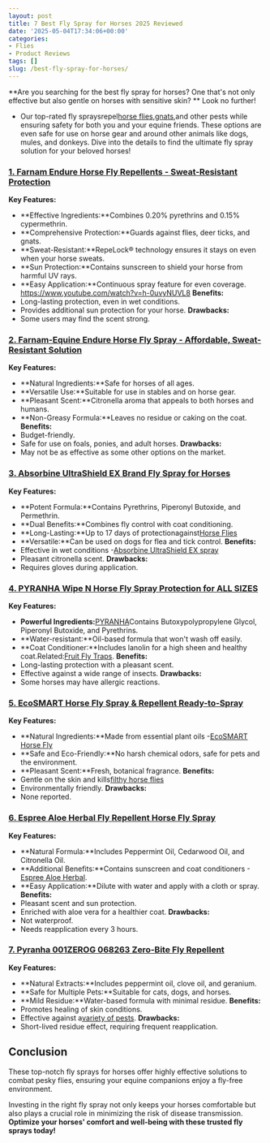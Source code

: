 ```yaml
---
layout: post
title: 7 Best Fly Spray for Horses 2025 Reviewed
date: '2025-05-04T17:34:06+00:00'
categories:
- Flies
- Product Reviews
tags: []
slug: /best-fly-spray-for-horses/
---
```


**Are you searching for the best fly spray for horses? One that's not only effective but also gentle on horses with sensitive skin? **
Look no further!
- Our top-rated fly spraysrepel[horse flies](https://animaldiversity.org/accounts/Tabanus_similis/),[gnats](https://pestpolicy.com/best-gnat-repellents/),and other pests while ensuring safety for both you and your equine friends.
These options are even safe for use on horse gear and around other animals like dogs, mules, and donkeys. Dive into the details to find the ultimate fly spray solution for your beloved horses!
### [1. Farnam Endure Horse Fly Repellents - Sweat-Resistant Protection](https://www.amazon.com/dp/B000H5VVTC/?tag=p-policy-20)
**Key Features:**
- **Effective Ingredients:**Combines 0.20% pyrethrins and 0.15% cypermethrin.
- **Comprehensive Protection:**Guards against flies, deer ticks, and gnats.
- **Sweat-Resistant:**RepeLock® technology ensures it stays on even when your horse sweats.
- **Sun Protection:**Contains sunscreen to shield your horse from harmful UV rays.
- **Easy Application:**Continuous spray feature for even coverage.
https://www.youtube.com/watch?v=h-0uvyNUVL8
**Benefits:**
- Long-lasting protection, even in wet conditions.
- Provides additional sun protection for your horse.
**Drawbacks:**
- Some users may find the scent strong.
### [2. Farnam-Equine Endure Horse Fly Spray - Affordable, Sweat-Resistant Solution](https://www.amazon.com/dp/B000HHLPI2/?tag=p-policy-20)
**Key Features:**
- **Natural Ingredients:**Safe for horses of all ages.
- **Versatile Use:**Suitable for use in stables and on horse gear.
- **Pleasant Scent:**Citronella aroma that appeals to both horses and humans.
- **Non-Greasy Formula:**Leaves no residue or caking on the coat.
**Benefits:**
- Budget-friendly.
- Safe for use on foals, ponies, and adult horses.
**Drawbacks:**
- May not be as effective as some other options on the market.
### [3. Absorbine UltraShield EX Brand Fly Spray for Horses](https://www.amazon.com/dp/B000MCZVXC/?tag=p-policy-20)
**Key Features:**
- **Potent Formula:**Contains Pyrethrins, Piperonyl Butoxide, and Permethrin.
- **Dual Benefits:**Combines fly control with coat conditioning.
- **Long-Lasting:**Up to 17 days of protectionagainst[Horse Flies](https://entomology.ca.uky.edu/ef511)
- **Versatile:**Can be used on dogs for flea and tick control.
**Benefits:**
- Effective in wet conditions -[Absorbine UltraShield EX spray](https://pestpolicy.com/absorbine-ultrashield-ex-brand-residual-insecticide-review/)
- Pleasant citronella scent.
**Drawbacks:**
- Requires gloves during application.
### [4. PYRANHA Wipe N Horse Fly Spray Protection for ALL SIZES](https://www.amazon.com/dp/B000HHNYQS/?tag=p-policy-20)
**Key Features:**
- **Powerful Ingredients:**[PYRANHA](https://pestpolicy.com/pyranha-wipe-n-spray-fly-review/)Contains Butoxypolypropylene Glycol, Piperonyl Butoxide, and Pyrethrins.
- **Water-resistant:**Oil-based formula that won't wash off easily.
- **Coat Conditioner:**Includes lanolin for a high sheen and healthy coat.Related:[Fruit Fly Traps](https://pestpolicy.com/homemade-fruit-fly-trap/).
**Benefits:**
- Long-lasting protection with a pleasant scent.
- Effective against a wide range of insects.
**Drawbacks:**
- Some horses may have allergic reactions.
### [5. EcoSMART Horse Fly Spray & Repellent Ready-to-Spray](https://www.amazon.com/dp/B001CRP9M4/?tag=p-policy-20)
**Key Features:**
- **Natural Ingredients:**Made from essential plant oils -[EcoSMART Horse Fly](https://pestpolicy.com/ecosmart-organic-horse-fly-knockdown-repellent-review/)
- **Safe and Eco-Friendly:**No harsh chemical odors, safe for pets and the environment.
- **Pleasant Scent:**Fresh, botanical fragrance.
**Benefits:**
- Gentle on the skin and kills[filthy horse flies](https://extension.psu.edu/filth-fly-control-on-horse-farms)
- Environmentally friendly.
**Drawbacks:**
- None reported.
### [6. Espree Aloe Herbal Fly Repellent Horse Fly Spray](https://www.amazon.com/dp/B001C4CKNS/?tag=p-policy-20)
**Key Features:**
- **Natural Formula:**Includes Peppermint Oil, Cedarwood Oil, and Citronella Oil.
- **Additional Benefits:**Contains sunscreen and coat conditioners -[Espree Aloe Herbal](https://pestpolicy.com/espree-aloe-herbal-fly-repellent-horse-spray-review/).
- **Easy Application:**Dilute with water and apply with a cloth or spray.
**Benefits:**
- Pleasant scent and sun protection.
- Enriched with aloe vera for a healthier coat.
**Drawbacks:**
- Not waterproof.
- Needs reapplication every 3 hours.
### [7. Pyranha 001ZEROG 068263 Zero-Bite Fly Repellent](https://www.amazon.com/dp/B01245QYEO/?tag=p-policy-20)
**Key Features:**
- **Natural Extracts:**Includes peppermint oil, clove oil, and geranium.
- **Safe for Multiple Pets:**Suitable for cats, dogs, and horses.
- **Mild Residue:**Water-based formula with minimal residue.
**Benefits:**
- Promotes healing of skin conditions.
- Effective against a[variety of pests](https://pestpolicy.com/best-ultrasonic-pest-repellers/).
**Drawbacks:**
- Short-lived residue effect, requiring frequent reapplication.
## Conclusion
These top-notch fly sprays for horses offer highly effective solutions to combat pesky flies, ensuring your equine companions enjoy a fly-free environment.

Investing in the right fly spray not only keeps your horses comfortable but also plays a crucial role in minimizing the risk of disease transmission.
**Optimize your horses' comfort and well-being with these trusted fly sprays today!**
